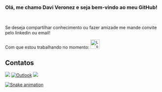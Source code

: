 ### Olá, me chamo Davi Veronez e seja bem-vindo ao meu GitHub!
<br> 

Se deseja compartilhar conhecimento ou fazer amizade me mande convite pelo linkedin ou email!

<div>
  <a href="https://github.com/Veronez1"></a>
</div>

Com que estou trabalhando no momento: 
<code><img
    height="30"
    src="https://e7.pngegg.com/pngimages/520/669/png-clipart-c-logo-c-programming-language-computer-icons-computer-programming-programming-miscellaneous-blue.png"
    alt="Logo C#"/></code>

  <h2>Contatos</h2>

 <div> 
    <a href="https://www.instagram.com/daviveronez__/" target="_blank"><img src="https://img.shields.io/badge/-Instagram-%23E4405F?style=for-the-badge&logo=instagram&logoColor=white" target="_blank"></a>
    <a href = "mailto:daviveronez20@outlook.com"><img alt="Outlook" src="https://img.shields.io/static/v1?style=for-the-badge&message=Outlook&color=0078D4&logo=Microsoft+Outlook&logoColor=FFFFFF&label="></a>
    <a href="https://www.linkedin.com/in/davi-veronez/" target="_blank"><img src="https://img.shields.io/badge/-LinkedIn-%230077B5?style=for-the-badge&logo=linkedin&logoColor=white" target="_blank">
 </div>



 ![Snake animation](https://github.com/LuigiGF/LuigiGF/blob/output/github-contribution-grid-snake.svg)
